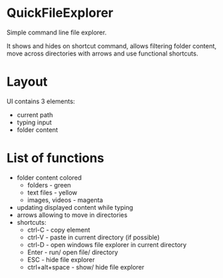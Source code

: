 # QuickFileExplorer

Simple command line file explorer. 

It shows and hides on shortcut command, allows filtering folder content, move across directories with arrows and use functional shortcuts.


# Layout

UI contains 3 elements:
 - current path
 - typing input
 - folder content
 

# List of functions

 - folder content colored
   - folders - green
   - text files - yellow
   - images, videos - magenta
 - updating displayed content while typing
 - arrows allowing to move in directories
 - shortcuts:
   - ctrl-C - copy element
   - ctrl-V - paste in current directory (if possible)
   - ctrl-D - open windows file explorer in current directory
   - Enter - run/ open file/ directory
   - ESC - hide file explorer
   - ctrl+alt+space - show/ hide file explorer
   
   
